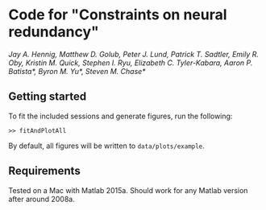 # Code for "Constraints on neural redundancy"
_Jay A. Hennig, Matthew D. Golub, Peter J. Lund, Patrick T. Sadtler, Emily R. Oby, Kristin M. Quick, Stephen I. Ryu, Elizabeth C. Tyler-Kabara, Aaron P. Batista*, Byron M. Yu*, Steven M. Chase*_

## Getting started

To fit the included sessions and generate figures, run the following:

```
>> fitAndPlotAll
```

By default, all figures will be written to `data/plots/example`.

## Requirements

Tested on a Mac with Matlab 2015a. Should work for any Matlab version after around 2008a.
